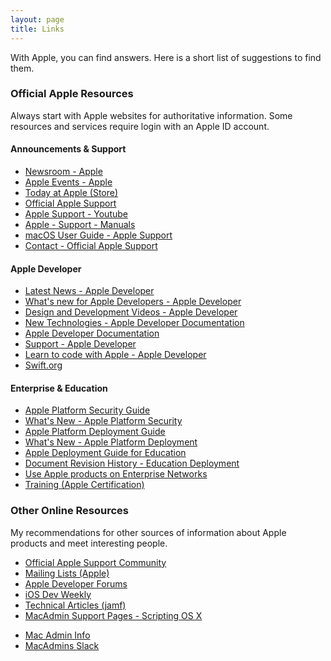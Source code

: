 ```yaml
---
layout: page
title: Links
---
```


With Apple, you can find answers. Here is a short list of suggestions to find them.

### Official Apple Resources

Always start with Apple websites for authoritative information. Some resources and services require login with an Apple ID account.

#### Announcements & Support
- [Newsroom - Apple](https://www.apple.com/newsroom)
- [Apple Events - Apple](https://www.apple.com/apple-events/)
- [Today at Apple (Store)](https://www.apple.com/today)
- [Official Apple Support](https://support.apple.com)
- [Apple Support - Youtube](https://www.youtube.com/applesupport)
- [Apple - Support - Manuals](https://support.apple.com/manuals)
- [macOS User Guide - Apple Support](https://support.apple.com/guide/mac-help/welcome/mac)
- [Contact - Official Apple Support](https://support.apple.com/contact)

#### Apple Developer
- [Latest News - Apple Developer](https://developer.apple.com/news/)
- [What's new for Apple Developers - Apple Developer](https://developer.apple.com/whats-new/)
- [Design and Development Videos - Apple Developer](https://developer.apple.com/videos/)
- [New Technologies - Apple Developer Documentation](https://developer.apple.com/documentation/new-technologies-wwdc22/)
- [Apple Developer Documentation](https://developer.apple.com/documentation)
- [Support - Apple Developer](https://developer.apple.com/support)
- [Learn to code with Apple - Apple Developer](https://developer.apple.com/learn/curriculum/)
- [Swift.org](https://www.swift.org)	

#### Enterprise & Education
- [Apple Platform Security Guide](https://support.apple.com/guide/security/welcome/web)
- [What's New - Apple Platform Security](https://support.apple.com/guide/security/secb82d6b274/web)
- [Apple Platform Deployment Guide](https://support.apple.com/guide/deployment/welcome/web)
- [What's New - Apple Platform Deployment](https://support.apple.com/guide/deployment/whats-new-dep950aed53e/1/web/1.0)
- [Apple Deployment Guide for Education](https://support.apple.com/guide/deployment-education/welcome/1/web)
- [Document Revision History - Education Deployment](https://support.apple.com/guide/deployment-education/document-revision-history-eduf2ea1bbb9/1/web/1.0)
- [Use Apple products on Enterprise Networks](https://support.apple.com/HT210060)
- [Training (Apple Certification)](https://training.apple.com)

<!--- comments
- [Mac OS X Security Configuration Guides](https://www.apple.com/support/security/guides/)
- [Mac Security Configuration Guides](https://support.apple.com/en-us/HT201216)
-->

### Other Online Resources

My recommendations for other sources of information about Apple products and meet interesting people.

- [Official Apple Support Community](https://discussions.apple.com)
- [Mailing Lists (Apple)](https://lists.apple.com/mailman/listinfo)
- [Apple Developer Forums](https://developer.apple.com/forums/)
- [iOS Dev Weekly](https://iosdevweekly.com/)
- [Technical Articles (jamf)](https://docs.jamf.com/technical-articles/index.html)
- [MacAdmin Support Pages - Scripting OS X](https://scriptingosx.com/macadmin-links/)
<!-- [Updated Support Pages](https://scriptingosx.com/2023/03/weekly-news-summary-for-admins-2023-03-31/) -->
- [Mac Admin Info](https://www.macadmin.info)
- [MacAdmins Slack](https://macadmins.slack.com)

<!--- comments
- [Accidental Tech Podcast](https://atp.fm)
- [Daring Fireball](https://daringfireball.net)
- [Mac Performance Guides](https://macperformanceguide.com/index_topics.html)
- [MacStories](https://www.macstories.net)
- [MacSurfer News](https://www.macsurfer.com/)
- [MacWorld Reviews](https://www.macworld.com/)
- [RELAY FM](https://www.relay.fm)
-->
